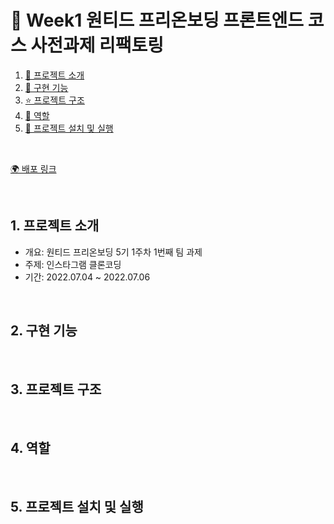 # 💊 Week1 원티드 프리온보딩 프론트엔드 코스 사전과제 리팩토링

1. [📄 프로젝트 소개](#1-프로젝트-소개-)
2. [📌 구현 기능](#2-구현-기능-)
3. [⭐️ 프로젝트 구조](#3-프로젝트-구조-)
4. [🌿 역할](#4-역할-)
5. [🚀 프로젝트 설치 및 실행](#5-프로젝트-설치-및-실행-)

<br/>

[🌍 배포 링크]()

<br />

## 1. 프로젝트 소개
- 개요: 원티드 프리온보딩 5기 1주차 1번째 팀 과제
- 주제: 인스타그램 클론코딩
- 기간: 2022.07.04 ~ 2022.07.06

<br />

## 2. 구현 기능

<br />

## 3. 프로젝트 구조

<br />

## 4. 역할

<br />

## 5. 프로젝트 설치 및 실행

<br />
